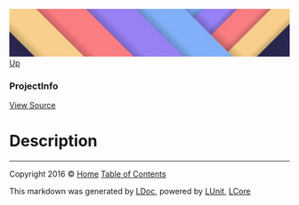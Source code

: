 ![](../Content/LDoc-banner-small.png "")
[Up](ProjectInfo.md)

### ProjectInfo
[View Source](../Markdown/ProjectInfo.cs)

# Description



---

Copyright 2016 &copy; [Home](../../README.md) [Table of Contents](../../TableOfContents.md)

This markdown was generated by [LDoc](https://github.com/CodeSingularity/LDoc), powered by [LUnit](https://github.com/CodeSingularity/LUnit), [LCore](https://github.com/CodeSingularity/LCore)
